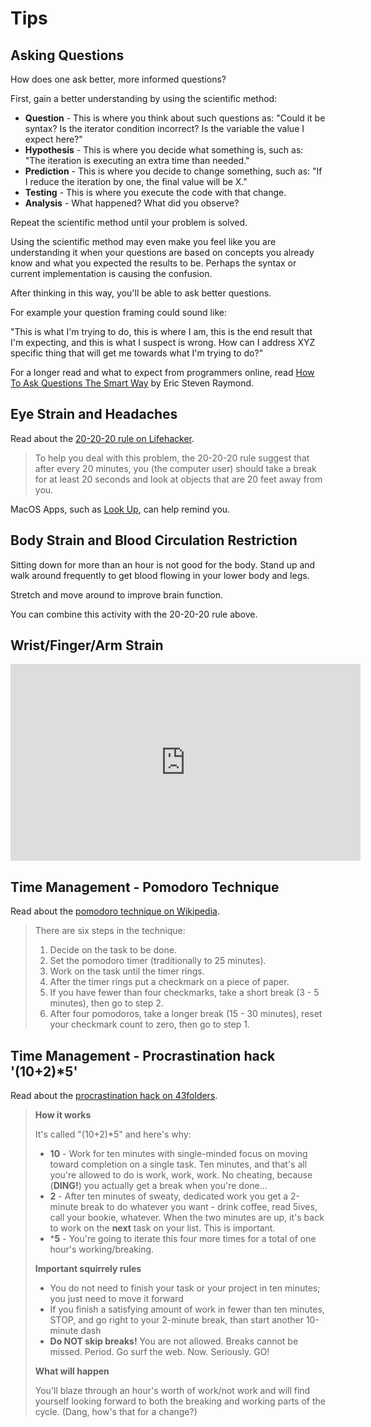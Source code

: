 # Tips

## Asking Questions

How does one ask better, more informed questions?

First, gain a better understanding by using the scientific method:

* **Question** - This is where you think about such questions as:
  "Could it be syntax? Is the iterator condition incorrect? Is the
  variable the value I expect here?"
* **Hypothesis** - This is where you decide what something is, such
  as: "The iteration is executing an extra time than needed."
* **Prediction** - This is where you decide to change something, such
  as: "If I reduce the iteration by one, the final value will be X."
* **Testing** - This is where you execute the code with that change.
* **Analysis** - What happened? What did you observe?

Repeat the scientific method until your problem is solved.

Using the scientific method may even make you feel like you are
understanding it when your questions are based on concepts you already
know and what you expected the results to be. Perhaps the syntax or
current implementation is causing the confusion.

After thinking in this way, you'll be able to ask better questions.

For example your question framing could sound like:

"This is what I'm trying to do, this is where I am, this is the end
result that I'm expecting, and this is what I suspect is wrong. How
can I address XYZ specific thing that will get me towards what I'm
trying to do?"

For a longer read and what to expect from programmers online,
read
[How To Ask Questions The Smart Way](http://www.catb.org/esr/faqs/smart-questions.html) by
Eric Steven Raymond.

## Eye Strain and Headaches

Read about
the
[20-20-20 rule on Lifehacker](http://lifehacker.com/5591835/reduce-computer-caused-eye-strain-with-the-20-20-20-rule).

>To help you deal with this problem, the 20-20-20 rule suggest that
>after every 20 minutes, you (the computer user) should take a break
>for at least 20 seconds and look at objects that are 20 feet away
>from you.

MacOS Apps, such as [Look Up](http://www.96problems.com/look-up/), can
help remind you.

## Body Strain and Blood Circulation Restriction

Sitting down for more than an hour is not good for the body. Stand up
and walk around frequently to get blood flowing in your lower body and
legs.

Stretch and move around to improve brain function.

You can combine this activity with the 20-20-20 rule above.

## Wrist/Finger/Arm Strain

<iframe width="560" height="315" src="https://www.youtube.com/embed/uPO-zST-7EE" frameborder="0" allowfullscreen></iframe>

## Time Management - Pomodoro Technique

Read about
the
[pomodoro technique on Wikipedia](https://en.wikipedia.org/wiki/Pomodoro_Technique).

>There are six steps in the technique:
>
>1. Decide on the task to be done.
>2. Set the pomodoro timer (traditionally to 25 minutes).
>3. Work on the task until the timer rings.
>4. After the timer rings put a checkmark on a piece of paper.
>5. If you have fewer than four checkmarks, take a short break (3 - 5
>   minutes), then go to step 2.
>6. After four pomodoros, take a longer break (15 - 30 minutes), reset
>   your checkmark count to zero, then go to step 1.

## Time Management - Procrastination hack '(10+2)*5'

Read about
the
[procrastination hack on 43folders](http://www.43folders.com/2005/10/11/procrastination-hack-1025).

>**How it works**
>
>It's called "(10+2)*5" and here's why:
>
>* **10** - Work for ten minutes with single-minded focus on moving
>  toward completion on a single task. Ten minutes, and that's all
>  you're allowed to do is work, work, work. No cheating, because
>  (**DING!**) you actually get a break when you're done...
>* **2** - After ten minutes of sweaty, dedicated work you get a
>  2-minute break to do whatever you want - drink coffee, read 5ives,
>  call your bookie, whatever. When the two minutes are up, it's back
>  to work on the **next** task on your list. This is important.
>* ***5** - You're going to iterate this four more times for a total of
>  one hour's working/breaking.
>
>**Important squirrely rules**
>
>* You do not need to finish your task or your project in ten minutes;
>  you just need to move it forward
>* If you finish a satisfying amount of work in fewer than ten minutes,
>  STOP, and go right to your 2-minute break, than start another
>  10-minute dash
>* **Do NOT skip breaks!** You are not allowed. Breaks cannot be
>  missed. Period. Go surf the web. Now. Seriously. GO!
>
>**What will happen**
>
>You'll blaze through an hour's worth of work/not work and will find
>yourself looking forward to both the breaking and working parts of the
>cycle. (Dang, how's that for a change?)

